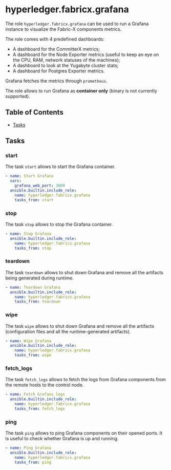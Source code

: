# hyperledger.fabricx.grafana

The role `hyperledger.fabricx.grafana` can be used to run a Grafana instance to visualize the Fabric-X components metrics.

The role comes with 4 predefined dashboards:

- A dashboard for the CommitterX metrics;
- A dashboard for the Node Exporter metrics (useful to keep an eye on the CPU, RAM, network statuses of the machines);
- A dashboard to look at the Yugabyte cluster stats;
- A dashboard for Postgres Exporter metrics.

Grafana fetches the metrics through `prometheus`.

The role allows to run Grafana as **container only** (binary is not currently supported).

## Table of Contents <!-- omit in toc -->

- [Tasks](#tasks)

## Tasks

### start

The task `start` allows to start the Grafana container.

```yaml
- name: Start Grafana
  vars:
    grafana_web_port: 3000
  ansible.builtin.include_role:
    name: hyperledger.fabricx.grafana
    tasks_from: start
```

### stop

The task `stop` allows to stop the Grafana container.

```yaml
- name: Stop Grafana
  ansible.builtin.include_role:
    name: hyperledger.fabricx.grafana
    tasks_from: stop
```

### teardown

The task `teardown` allows to shut down Grafana and remove all the artifacts being generated during runtime.

```yaml
- name: Teardown Grafana
  ansible.builtin.include_role:
    name: hyperledger.fabricx.grafana
    tasks_from: teardown
```

### wipe

The task `wipe` allows to shut down Grafana and remove all the artifacts (configuration files and all the runtime-generated artifacts).

```yaml
- name: Wipe Grafana
  ansible.builtin.include_role:
    name: hyperledger.fabricx.grafana
    tasks_from: wipe
```

### fetch_logs

The task `fetch_logs` allows to fetch the logs from Grafana components from the remote hosts to the control node.

```yaml
- name: Fetch Grafana logs
  ansible.builtin.include_role:
    name: hyperledger.fabricx.grafana
    tasks_from: fetch_logs
```

### ping

The task `ping` allows to ping Grafana components on their opened ports. It is useful to check whether Grafana is up and running.

```yaml
- name: Ping Grafana
  ansible.builtin.include_role:
    name: hyperledger.fabricx.grafana
    tasks_from: ping
```
